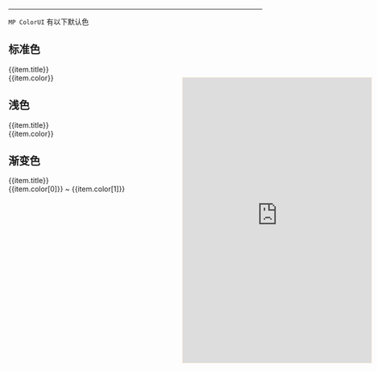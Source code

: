 ***

`MP ColorUI` 有以下默认色

## 标准色

<div style='display: flex; flex-wrap: wrap; justify-content: flex-start'>
  <div :style='`border-radius: 8px; width: 120px; height: 60px; background-color: ${item.color}; color: ${item.fontColor}; display: flex; flex-direction: column; justify-content: center; align-items: center; flex: 0 0 auto; margin: 10px`' v-for="item in baseColor" >
    <div>{{item.title}}</div>
    <div>{{item.color}}</div>
  </div>
</div>

## 浅色

<div style='display: flex; flex-wrap: wrap; justify-content: flex-start'>
  <div :style='`border-radius: 8px; width: 120px; height: 60px; background-color: ${item.color}; color: ${item.fontColor}; display: flex; flex-direction: column; justify-content: center; align-items: center; flex: 0 0 auto; margin: 10px`' v-for="item in lightColor" >
    <div>{{item.title}}</div>
    <div>{{item.color}}</div>
  </div>
</div>

## 渐变色

<div style='display: flex; flex-wrap: wrap; justify-content: flex-start'>
  <div :style='`border-radius: 8px; width: 200px; height: 60px; background: linear-gradient(45deg, ${item.color[0]}, ${item.color[1]}); color: #fff; display: flex; flex-direction: column; justify-content: center; align-items: center; flex: 0 0 auto; margin: 10px`' v-for="item in gradualColor" >
    <div>{{item.title}}</div>
    <div>{{item.color[0]}} ~ {{item.color[1]}}</div>
  </div>
</div>

<div style="position: fixed; right:10px; top: 5%">
<iframe style="border: 1px solid antiquewhite" src="https://www.yysssl.com.cn/#/pages/components/color/index" height="568" width="375"></iframe>
</div>

<script>
new Vue({
  el: '#main',
  data: {
      baseColor: [
        {
          title: 'red',
          color: '#e54d42',
          fontColor: '#ffffff'
        },
        {
          title: 'orange',
          color: '#f37b1d',
          fontColor: '#ffffff'
        },
        {
          title: 'yellow',
          color: '#fbbd08',
          fontColor: '#ffffff'
        },
        {
          title: 'olive',
          color: '#8dc63f',
          fontColor: '#ffffff'
        },
        {
          title: 'green',
          color: '#39b54a',
          fontColor: '#ffffff'
        },
        {
          title: 'cyan',
          color: '#1cbbb4',
          fontColor: '#ffffff'
        },
        {
          title: 'blue',
          color: '#0081ff',
          fontColor: '#ffffff'
        },
        {
          title: 'purple',
          color: '#6739b6',
          fontColor: '#ffffff'
        },
        {
          title: 'mauve',
          color: '#9c26b0',
          fontColor: '#ffffff'
        },
        {
          title: 'pink',
          color: '#e03997',
          fontColor: '#ffffff'
        },
        {
          title: 'brown',
          color: '#a5673f',
          fontColor: '#ffffff'
        },
        {
          title: 'grey',
          color: '#8799a3',
          fontColor: '#ffffff'
        },
        {
          title: 'black',
          color: '#333333',
          fontColor: '#ffffff'
        },
        {
          title: 'gray',
          color: '#aaaaaa',
          fontColor: '#ffffff'
        },
        {
          title: 'white',
          color: '#ffffff',
          fontColor: '#000000'
        }
      ],
    lightColor: [
      {
        title: 'redLight',
        color: '#fadbd9',
        fontColor: '#e54d42'
      },
      {
        title: 'orangeLight',
        color: '#fde6d2',
        fontColor: '#f37b1d'
      },
      {
        title: 'yellowLight',
        color: '#fef2ce',
        fontColor: '#fbbd08'
      },
      {
        title: 'oliveLight',
        color: '#e8f4d9',
        fontColor: '#8dc63f'
      },
      {
        title: 'greenLight',
        color: '#d7f0db',
        fontColor: '#39b54a'
      },
      {
        title: 'cyanLight',
        color: '#d2f1f0',
        fontColor: '#1cbbb4'
      },
      {
        title: 'blueLight',
        color: '#cce6ff',
        fontColor: '#0081ff'
      },
      {
        title: 'purpleLight',
        color: '#e1d7f0',
        fontColor: '#6739b6'
      },
      {
        title: 'mauveLight',
        color: '#ebd4ef',
        fontColor: '#9c26b0'
      },
      {
        title: 'pinkLight',
        color: '#f9d7ea',
        fontColor: '#e03997'
      },
      {
        title: 'brownLight',
        color: '#ede1d9',
        fontColor: '#a5673f'
      },
      {
        title: 'greyLight',
        color: '#e7ebed',
        fontColor: '#8799a3'
      }
    ],
    gradualColor: [
      {
        title: 'gradualRed',
        color: ['#f43f3b', '#ec008c']
      },
      {
        title: 'gradualOrange',
        color: ['#ff9700', '#ed1c24']
      },
      {
        title: 'gradualGreen',
        color: ['#39b54a', '#8dc63f']
      },
      {
        title: 'gradualPurple',
        color: ['#9000ff', '#5e00ff']
      },
      {
        title: 'gradualPink',
        color: ['#ec008c', '#6739b6']
      },
      {
        title: 'gradualBlue',
        color: ['#0081ff', '#1cbbb4']
      }
    ]
  }
})
</script>

